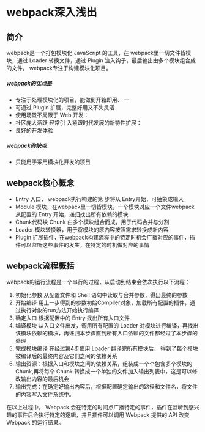 # webpack深入浅出

## 简介
webpack是一个打包模块化 JavaScript 的工具，在 webpack里一切文件皆模块，通过 Loader 转换文件，通过 Plugin 注入钩子，最后输出由多个模块组合成的文件。 webpack专注于构建模块化项目。
##### webpack的优点是
+ 专注于处理模块化的项目，能做到开箱即用、 一
+ 可通过 Plugin 扩展，完整好用又不失灵活
+ 使用场景不局限于 Web 开发：
+ 社区庞大活跃 经常引 入紧跟时代发展的新特性扩展：
+  良好的开发体验
##### webpack的缺点
+ 只能用于采用模块化开发的项目
## webpack核心概念
+ Entry 入口， webpack执行构建的第 步将从 Entry开始，可抽象成输入
+ Module 模块，在webpack里一切皆模块，一个模块对应一个文件webpack从配置的 Entry 开始，递归找出所有依赖的模块
+ Chunk代码块 Chunk 由多个模块组合而成，用于代码合并与分割
+ Loader 模块转换器，用于将模块的原内容按照需求转换成新内容
+ Plugin 扩展插件，在webpack构建流程中的特定时机会广播对应的事件，插件可以监听这些事件的发生，在特定的时机做对应的事情
## webpack流程概括
  webpack的运行流程是一个串行的过程，从启动到结束会依次执行以下流程：
1. 初始化参数 从配置文件和 Shell 语句中读取与合并参数，得出最终的参数
2. 开始编译 用上一步得到的参数初始Compiler对象，加载所有配置的插件，通
过执行对象的run方法开始执行编译
3. 确定入口 根据配置中的 Entry 找出所有入口文件
4. 编译模块 从入口文件出发，调用所有配置的 Loader 对模块进行编译，再找出该模块依赖的模块，再递归本步骤直到所有入口依赖的文件都经过了本步骤的处理
5. 完成模块编译 在经过第4步使用 Loader 翻译完所有模块后， 得到了每个模块被编译后的最终内容及它们之间的依赖关系
6. 输出资源：根据入口和模块之间的依赖关系，组装成一个个包含多个模块的 Chunk,再将每个 Chunk 转换成一个单独的文件加入输出列表中，这是可以修改输出内容的最后机会
7. 输出完成：在确定好输出内容后，根据配置确定输出的路径和文件名，将文件的内容写入文件系统中。

在以上过程中， Webpack 会在特定的时间点广播特定的事件，插件在监听到感兴趣的事件后会执行特定的逻辑，井且插件可以调用 Webpack 提供的 API 改变 Webpack 的运行结果。